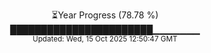 <p align="center">
⏳Year Progress (78.78 %) <br>
███████████████████████▁▁▁▁▁▁▁ <br>
<sub>Updated: Wed, 15 Oct 2025 12:50:47 GMT</sub>
</p>

